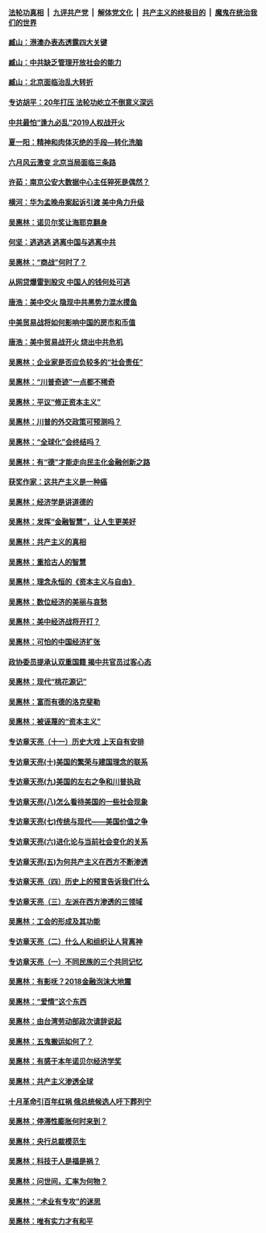 ####  [法轮功真相](../../../../basic/blob/master/README.md?t=09222113) &nbsp;|&nbsp; [九评共产党](../../../../9ping.md/blob/master/README.md?t=09222113) &nbsp;|&nbsp; [解体党文化](../../../../jtdwh.md/blob/master/README.md?t=09222113)  &nbsp;|&nbsp; [共产主义的终极目的](../../../../gczydzjmd.md/blob/master/README.md?t=09222113) &nbsp;|&nbsp; [魔鬼在统治我们的世界](../../../../mgztzwmdsj.md/blob/master/README.md?t=09222113) 

#### [臧山：港澳办表态透露四大关键](../pages/nsc423/n11421628.md?t=09222113) 

#### [臧山：中共缺乏管理开放社会的能力](../pages/nsc423/n11407457.md?t=09222113) 

#### [臧山：北京面临治乱大转折](../pages/nsc423/n11406895.md?t=09222113) 

#### [专访胡平：20年打压 法轮功屹立不倒意义深远](../pages/nsc423/n11398800.md?t=09222113) 

#### [中共最怕“逢九必乱”2019人权战开火](../pages/nsc423/n11385248.md?t=09222113) 

#### [夏一阳：精神和肉体灭绝的手段—转化洗脑](../pages/nsc423/n11368250.md?t=09222113) 

#### [六月风云激变 北京当局面临三条路](../pages/nsc423/n11313668.md?t=09222113) 

#### [许茹：南京公安大数据中心主任猝死是偶然？](../pages/nsc423/n11064744.md?t=09222113) 

#### [横河：华为孟晚舟案起诉引渡 美中角力升级](../pages/nsc423/n11027230.md?t=09222113) 

#### [吴惠林：诺贝尔奖让海耶克翻身](../pages/nsc423/n10890049.md?t=09222113) 

#### [何坚：逃逃逃 逃离中国与逃离中共](../pages/nsc423/n10592891.md?t=09222113) 

#### [吴惠林：“商战”何时了？](../pages/nsc423/n10573558.md?t=09222113) 

#### [从网贷爆雷到股灾 中国人的钱何处可逃](../pages/nsc423/n10572800.md?t=09222113) 

#### [唐浩：美中交火 隐现中共黑势力混水摸鱼](../pages/nsc423/n10544040.md?t=09222113) 

#### [中美贸易战将如何影响中国的房市和币值](../pages/nsc423/n10543697.md?t=09222113) 

#### [唐浩：美中贸易战开火 烧出中共危机](../pages/nsc423/n10540126.md?t=09222113) 

#### [吴惠林：企业家是否应负较多的“社会责任”](../pages/nsc423/n10535022.md?t=09222113) 

#### [吴惠林：“川普奇迹”一点都不稀奇](../pages/nsc423/n10512808.md?t=09222113) 

#### [吴惠林：平议“修正资本主义”](../pages/nsc423/n10495724.md?t=09222113) 

#### [吴惠林：川普的外交政策可预测吗？](../pages/nsc423/n10462387.md?t=09222113) 

#### [吴惠林：“全球化”会终结吗？](../pages/nsc423/n10452838.md?t=09222113) 

#### [吴惠林：有“德”才能走向民主化金融创新之路](../pages/nsc423/n10432292.md?t=09222113) 

#### [获奖作家：这共产主义是一种癌](../pages/nsc423/n10431541.md?t=09222113) 

#### [吴惠林：经济学是讲道德的](../pages/nsc423/n10398014.md?t=09222113) 

#### [吴惠林：发挥“金融智慧”，让人生更美好](../pages/nsc423/n10375019.md?t=09222113) 

#### [吴惠林：共产主义的真相](../pages/nsc423/n10351394.md?t=09222113) 

#### [吴惠林：重拾古人的智慧](../pages/nsc423/n10337691.md?t=09222113) 

#### [吴惠林：理念永恒的《资本主义与自由》](../pages/nsc423/n10316274.md?t=09222113) 

#### [吴惠林：数位经济的美丽与哀愁](../pages/nsc423/n10292946.md?t=09222113) 

#### [吴惠林：美中经济战将开打？](../pages/nsc423/n10258825.md?t=09222113) 

#### [吴惠林：可怕的中国经济扩张](../pages/nsc423/n10219147.md?t=09222113) 

#### [政协委员提承认双重国籍 揭中共官员过客心态](../pages/nsc423/n10208809.md?t=09222113) 

#### [吴惠林：现代“桃花源记”](../pages/nsc423/n10185234.md?t=09222113) 

#### [吴惠林：富而有德的洛克斐勒](../pages/nsc423/n10142264.md?t=09222113) 

#### [吴惠林：被诬蔑的“资本主义”](../pages/nsc423/n10124816.md?t=09222113) 

#### [专访章天亮（十一）历史大戏 上天自有安排](../pages/nsc423/n10094905.md?t=09222113) 

#### [专访章天亮(十)美国的繁荣与建国理念的联系](../pages/nsc423/n10094899.md?t=09222113) 

#### [专访章天亮(九)美国的左右之争和川普执政](../pages/nsc423/n10094889.md?t=09222113) 

#### [专访章天亮(八)怎么看待美国的一些社会现象](../pages/nsc423/n10094857.md?t=09222113) 

#### [专访章天亮(七)传统与现代——美国价值之争](../pages/nsc423/n10093140.md?t=09222113) 

#### [专访章天亮(六)进化论与当前社会变化的关系](../pages/nsc423/n10092036.md?t=09222113) 

#### [专访章天亮(五)为何共产主义在西方不断渗透](../pages/nsc423/n10083620.md?t=09222113) 

#### [专访章天亮（四）历史上的预言告诉我们什么](../pages/nsc423/n10083606.md?t=09222113) 

#### [专访章天亮（三）左派在西方渗透的三领域](../pages/nsc423/n10081115.md?t=09222113) 

#### [吴惠林：工会的形成及其功能](../pages/nsc423/n10080633.md?t=09222113) 

#### [专访章天亮（二）什么人和组织让人背离神](../pages/nsc423/n10076637.md?t=09222113) 

#### [专访章天亮（一）不同民族的三个共同记忆](../pages/nsc423/n10074188.md?t=09222113) 

#### [吴惠林：有影呒？2018金融泡沫大地震](../pages/nsc423/n10040534.md?t=09222113) 

#### [吴惠林：“爱情”这个东西](../pages/nsc423/n10019423.md?t=09222113) 

#### [吴惠林：由台湾劳动部政次请辞说起](../pages/nsc423/n9979679.md?t=09222113) 

#### [吴惠林：五鬼搬运如何了？](../pages/nsc423/n9925338.md?t=09222113) 

#### [吴惠林：有感于本年诺贝尔经济学奖](../pages/nsc423/n9871883.md?t=09222113) 

#### [吴惠林：共产主义渗透全球](../pages/nsc423/n9812748.md?t=09222113) 

#### [十月革命引百年红祸 俄总统候选人吁下葬列宁](../pages/nsc423/n9810182.md?t=09222113) 

#### [吴惠林：停滞性膨胀何时来到？](../pages/nsc423/n9764136.md?t=09222113) 

#### [吴惠林：央行总裁模范生](../pages/nsc423/n9728134.md?t=09222113) 

#### [吴惠林：科技于人是福是祸？](../pages/nsc423/n9672982.md?t=09222113) 

#### [吴惠林：问世间，汇率为何物？](../pages/nsc423/n9621788.md?t=09222113) 

#### [吴惠林：“术业有专攻”的迷思](../pages/nsc423/n9580363.md?t=09222113) 

#### [吴惠林：唯有实力才有和平](../pages/nsc423/n9529599.md?t=09222113) 


